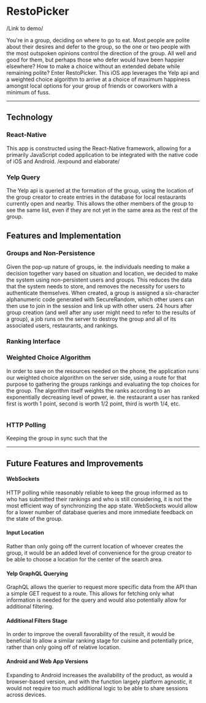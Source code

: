 # RestoPicker
/Link to demo/

You're in a group, deciding on where to go to eat. Most people are polite
about their desires and defer to the group, so the one or two people with
the most outspoken opinions control the direction of the group. All well
and good for them, but perhaps those who defer would have been happier
elsewhere? How to make a choice without an extended debate while remaining polite?
Enter RestoPicker. This iOS app leverages the Yelp api and a weighted
choice algorithm to arrive at a choice of maximum happiness amongst local
options for your group of friends or coworkers with a minimum of fuss.
_____

## Technology

### React-Native

This app is constructed using the React-Native framework, allowing for
a primarily JavaScript coded application to be integrated with the native
code of iOS and Android. /expound and elaborate/

### Yelp Query

The Yelp api is queried at the formation of the group, using the location
of the group creator to create entries in the database for local restaurants
currently open and nearby. This allows the other members of the group to
see the same list, even if they are not yet in the same area as the rest
of the group.

## Features and Implementation

### Groups and Non-Persistence

Given the pop-up nature of groups, ie. the individuals needing to make
a decision together vary based on situation and location, we decided to
make the system using non-persistent users and groups. This reduces the
data that the system needs to store, and removes the necessity for users
to authenticate themselves. When created, a group is assigned a
six-character alphanumeric code generated with SecureRandom, which other
users can then use to join in the session and link up with other users.
24 hours after group creation (and well after any user might need to
refer to the results of a group), a job runs on the server to destroy the
group and all of its associated users, restaurants, and rankings.


### Ranking Interface

### Weighted Choice Algorithm

In order to save on the resources needed on the phone, the application
runs our weighted choice algorithm on the server side, using a route for
that purpose to gathering the groups rankings and evaluating the top
choices for the group. The algorithm itself weights the ranks according
to an exponentially decreasing level of power, ie. the restaurant a user
has ranked first is worth 1 point, second is worth 1/2 point, third is worth 1/4, etc.
```Ruby


```


### HTTP Polling

Keeping the group in sync such that the
____
## Future Features and Improvements

#### WebSockets

HTTP polling while reasonably reliable to keep the group informed as to
who has submitted their rankings and who is still considering, it is not
the most efficient way of synchronizing the app state. WebSockets would
allow for a lower number of database queries and more immediate feedback
on the state of the group.

#### Input Location

Rather than only going off the current location of whoever creates the
group, it would be an added level of convenience for the group creator to
be able to choose a location for the center of the search area.

#### Yelp GraphQL Querying

GraphQL allows the querier to request more specific data from the API
than a simple GET request to a route. This allows for fetching only what
information is needed for the query and would also potentially allow for
additional filtering.

#### Additional Filters Stage

In order to improve the overall favorability of the result, it would be
beneficial to allow a similar ranking stage for cuisine and potentially
price, rather than only going off of relative location.

#### Android and Web App Versions

Expanding to Android increases the availability of the product,
as would a browser-based version, and with the function largely platform
agnostic, it would not require too much additional logic to be able to
share sessions across devices.
